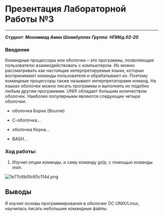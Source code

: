 # Презентация Лабораторной Работы №3
-------

***Студент***: ***Мохаммад Амин Шоаибуллах***
***Группа***: ***НПИбд 02-20***

### Введение

Командные процессоры или оболочки – это программы, позволяющие пользователю взаимодействовать с компьютером. Их можно рассматривать как настоящие интерпретируемые языки, которые воспринимают команды пользователя и обрабатывают их. Поэтому командные процессоры также называют интерпретаторами команд. На языках оболочек можно писать программы и выполнять их подобно любым другим программам. UNIX обладает большим количеством оболочек. Наиболее популярными являются следующие четыре оболочки:

* оболочка Борна (Bourne)

* С-оболочка...

* оболочка Корна...

* BASH...
  

### Ход работы:

1. Изучил опции команды, и саму команду *gzip*, с помощью команды *man*.

![1e77c6b0fc65c114d.png](https://ic.wampi.ru/2021/05/29/1e77c6b0fc65c114d.png)

## Выводы
Я изучил основы программирования в оболочке ОС UNIX/Linux, научилась писать небольшие командные файлы.
